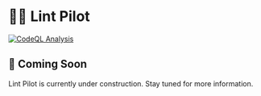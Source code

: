# 👨‍✈️ Lint Pilot

[![CodeQL Analysis](https://github.com/01taylop/lint-pilot/actions/workflows/codeql-analysis.yml/badge.svg)](https://github.com/01taylop/lint-pilot/actions/workflows/codeql-analysis.yml)

## 🚧 Coming Soon

Lint Pilot is currently under construction. Stay tuned for more information.
